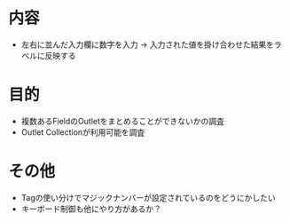 # 内容
- 左右に並んだ入力欄に数字を入力 -> 入力された値を掛け合わせた結果をラベルに反映する

# 目的
- 複数あるFieldのOutletをまとめることができないかの調査
- Outlet Collectionが利用可能を調査

# その他
- Tagの使い分けでマジックナンバーが設定されているのをどうにかしたい
- キーボード制御も他にやり方があるか？